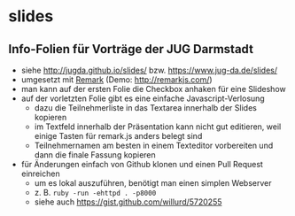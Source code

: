 # slides
## Info-Folien für Vorträge der JUG Darmstadt

- siehe http://jugda.github.io/slides/ bzw. https://www.jug-da.de/slides/
- umgesetzt mit [Remark](https://github.com/gnab/remark/) (Demo: http://remarkjs.com/)
- man kann auf der ersten Folie die Checkbox anhaken für eine Slideshow
- auf der vorletzten Folie gibt es eine einfache Javascript-Verlosung
  - dazu die Teilnehmerliste in das Textarea innerhalb der Slides kopieren
  - im Textfeld innerhalb der Präsentation kann nicht gut editieren, weil einige Tasten für remark.js anders belegt sind
  - Teilnehmernamen am besten in einem Texteditor vorbereiten und dann die finale Fassung kopieren
- für Änderungen einfach von Github klonen und einen Pull Request einreichen
  - um es lokal auszuführen, benötigt man einen simplen Webserver
  - z. B. ```ruby -run -ehttpd . -p8000```
  - siehe auch https://gist.github.com/willurd/5720255
